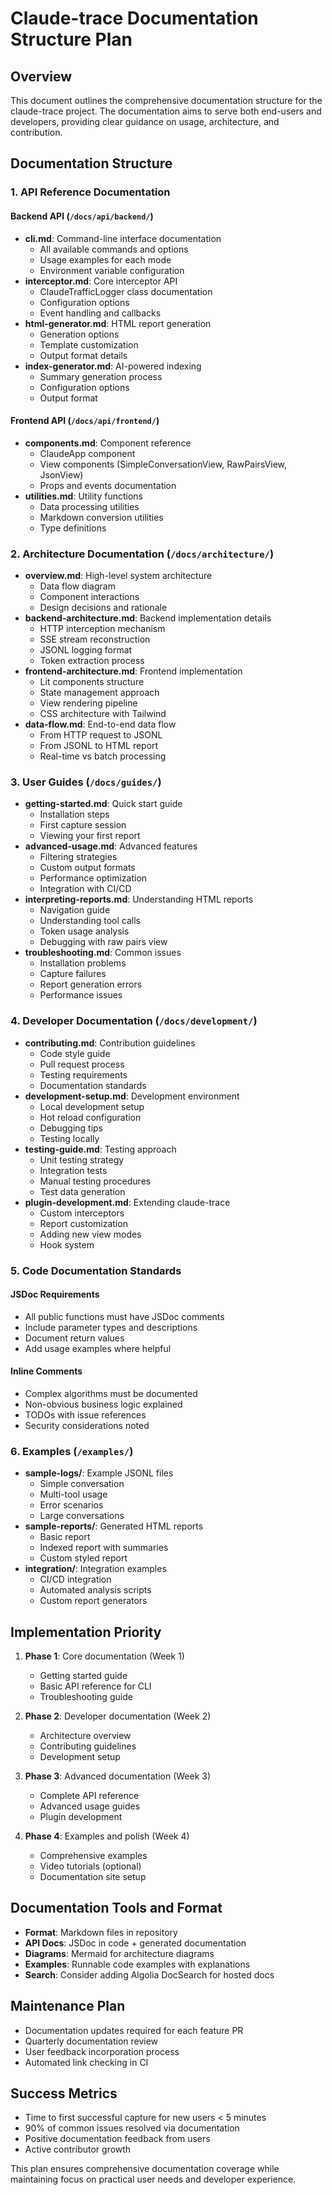 # Claude-trace Documentation Structure Plan

## Overview

This document outlines the comprehensive documentation structure for the claude-trace project. The documentation aims to serve both end-users and developers, providing clear guidance on usage, architecture, and contribution.

## Documentation Structure

### 1. API Reference Documentation

#### Backend API (`/docs/api/backend/`)

- **cli.md**: Command-line interface documentation
   - All available commands and options
   - Usage examples for each mode
   - Environment variable configuration
- **interceptor.md**: Core interceptor API
   - ClaudeTrafficLogger class documentation
   - Configuration options
   - Event handling and callbacks
- **html-generator.md**: HTML report generation
   - Generation options
   - Template customization
   - Output format details
- **index-generator.md**: AI-powered indexing
   - Summary generation process
   - Configuration options
   - Output format

#### Frontend API (`/docs/api/frontend/`)

- **components.md**: Component reference
   - ClaudeApp component
   - View components (SimpleConversationView, RawPairsView, JsonView)
   - Props and events documentation
- **utilities.md**: Utility functions
   - Data processing utilities
   - Markdown conversion utilities
   - Type definitions

### 2. Architecture Documentation (`/docs/architecture/`)

- **overview.md**: High-level system architecture
   - Data flow diagram
   - Component interactions
   - Design decisions and rationale
- **backend-architecture.md**: Backend implementation details
   - HTTP interception mechanism
   - SSE stream reconstruction
   - JSONL logging format
   - Token extraction process
- **frontend-architecture.md**: Frontend implementation
   - Lit components structure
   - State management approach
   - View rendering pipeline
   - CSS architecture with Tailwind
- **data-flow.md**: End-to-end data flow
   - From HTTP request to JSONL
   - From JSONL to HTML report
   - Real-time vs batch processing

### 3. User Guides (`/docs/guides/`)

- **getting-started.md**: Quick start guide
   - Installation steps
   - First capture session
   - Viewing your first report
- **advanced-usage.md**: Advanced features
   - Filtering strategies
   - Custom output formats
   - Performance optimization
   - Integration with CI/CD
- **interpreting-reports.md**: Understanding HTML reports
   - Navigation guide
   - Understanding tool calls
   - Token usage analysis
   - Debugging with raw pairs view
- **troubleshooting.md**: Common issues
   - Installation problems
   - Capture failures
   - Report generation errors
   - Performance issues

### 4. Developer Documentation (`/docs/development/`)

- **contributing.md**: Contribution guidelines
   - Code style guide
   - Pull request process
   - Testing requirements
   - Documentation standards
- **development-setup.md**: Development environment
   - Local development setup
   - Hot reload configuration
   - Debugging tips
   - Testing locally
- **testing-guide.md**: Testing approach
   - Unit testing strategy
   - Integration tests
   - Manual testing procedures
   - Test data generation
- **plugin-development.md**: Extending claude-trace
   - Custom interceptors
   - Report customization
   - Adding new view modes
   - Hook system

### 5. Code Documentation Standards

#### JSDoc Requirements

- All public functions must have JSDoc comments
- Include parameter types and descriptions
- Document return values
- Add usage examples where helpful

#### Inline Comments

- Complex algorithms must be documented
- Non-obvious business logic explained
- TODOs with issue references
- Security considerations noted

### 6. Examples (`/examples/`)

- **sample-logs/**: Example JSONL files
   - Simple conversation
   - Multi-tool usage
   - Error scenarios
   - Large conversations
- **sample-reports/**: Generated HTML reports
   - Basic report
   - Indexed report with summaries
   - Custom styled report
- **integration/**: Integration examples
   - CI/CD integration
   - Automated analysis scripts
   - Custom report generators

## Implementation Priority

1. **Phase 1**: Core documentation (Week 1)

   - Getting started guide
   - Basic API reference for CLI
   - Troubleshooting guide

2. **Phase 2**: Developer documentation (Week 2)

   - Architecture overview
   - Contributing guidelines
   - Development setup

3. **Phase 3**: Advanced documentation (Week 3)

   - Complete API reference
   - Advanced usage guides
   - Plugin development

4. **Phase 4**: Examples and polish (Week 4)
   - Comprehensive examples
   - Video tutorials (optional)
   - Documentation site setup

## Documentation Tools and Format

- **Format**: Markdown files in repository
- **API Docs**: JSDoc in code + generated documentation
- **Diagrams**: Mermaid for architecture diagrams
- **Examples**: Runnable code examples with explanations
- **Search**: Consider adding Algolia DocSearch for hosted docs

## Maintenance Plan

- Documentation updates required for each feature PR
- Quarterly documentation review
- User feedback incorporation process
- Automated link checking in CI

## Success Metrics

- Time to first successful capture for new users < 5 minutes
- 90% of common issues resolved via documentation
- Positive documentation feedback from users
- Active contributor growth

This plan ensures comprehensive documentation coverage while maintaining focus on practical user needs and developer experience.
